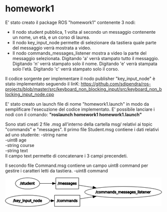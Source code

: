 # homework1

E' stato creato il package ROS "homework1" contenente 3 nodi:
- Il nodo student pubblica, 1 volta al secondo un messaggio contenente un nome, un età, e un corso di laurea.
- Il nodo key_input_node permette di selezionare da tastiera quale parte del messaggio verrà mostrata a video.
- Il nodo commands_messages_listener mostra a video la parte del messaggio selezionata.
Digitando 'a' verrà stampato tutto il messaggio.
Digitando 'n' verrà stampato solo il nome.
Digitando 'e' verrà stampata solo l'età.
Digitando 'c' verrà stampato solo il corso.

Il codice sorgente per implementare il nodo publisher "key_input_node" è stato implementato seguendo
il linK: https://github.com/sdipendra/ros-projects/blob/master/src/keyboard_non_blocking_input/src/keyboard_non_blocking_input_node.cpp

E' stato creato un launch file di nome "homework1.launch" in modo da semplificare l'esecuzione del codice implementato.
E' possibile lanciare i nodi con il comando: <b>"roslaunch homework1 homework1.launch"</b>

Sono stati creati 2 file .msg all'interno della cartella msg/ relativi ai topic "commands" e "messages".
Il primo file Student.msg contiene i dati relativi ad uno studente:
-string name<br>
-uint8 age<br>
-string course<br>
-string text<br>
Il campo text permette di concatenare i 3 campi precendeti.

Il secondo file Command.msg contiene un campo uint8 command per gestire i caratteri letti da tastiera.
-uint8 command<br>

![alt text](https://raw.githubusercontent.com/frankfontana/homework1/master/images/rosgraph.jpg)
